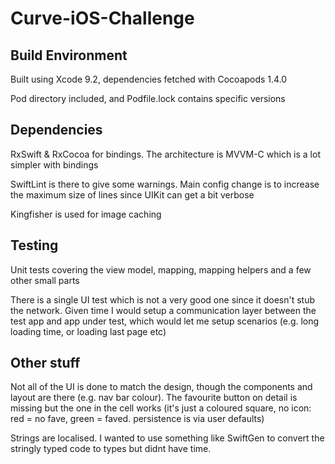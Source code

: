 # Curve-iOS-Challenge

## Build Environment

Built using Xcode 9.2, dependencies fetched with Cocoapods 1.4.0

Pod directory included, and Podfile.lock contains specific versions

## Dependencies

RxSwift & RxCocoa for bindings. The architecture is MVVM-C which is a lot simpler with bindings

SwiftLint is there to give some warnings. Main config change is to increase the maximum size of lines since UIKit can get a bit verbose

Kingfisher is used for image caching

## Testing

Unit tests covering the view model, mapping, mapping helpers and a few other small parts 

There is a single UI test which is not a very good one since it doesn't stub the network. Given time I would setup a communication layer between the test app and app under test, which would let me setup scenarios (e.g. long loading time, or loading last page etc)

## Other stuff

Not all of the UI is done to match the design, though the components and layout are there (e.g. nav bar colour). The favourite button on detail is missing but the one in the cell works (it's just a coloured square, no icon: red = no fave, green = faved. persistence is via user defaults)

Strings are localised. I wanted to use something like SwiftGen to convert the stringly typed code to types but didnt have time. 
